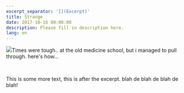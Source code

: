 ```yaml
---
excerpt_separator: '[](Excerpt)'
title: Strange
date: 2017-10-16 00:00:00
description: Please fill in description here.
lang: en
---
```



![](/uploads/versions/antonio-lee---x----200-300x---.jpg)Times were tough.. at the old medicine school, but i managed to pull through. here's how...

[](Excerpt)

&nbsp;

This is some more text, this is after the excerpt. blah de blah de blah de blah!